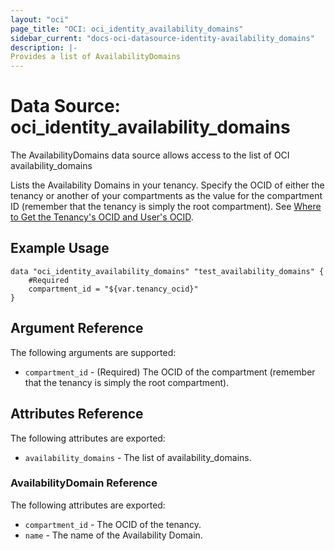 ```yaml
---
layout: "oci"
page_title: "OCI: oci_identity_availability_domains"
sidebar_current: "docs-oci-datasource-identity-availability_domains"
description: |-
Provides a list of AvailabilityDomains
---
```

# Data Source: oci_identity_availability_domains
The AvailabilityDomains data source allows access to the list of OCI availability_domains

Lists the Availability Domains in your tenancy. Specify the OCID of either the tenancy or another
of your compartments as the value for the compartment ID (remember that the tenancy is simply the root compartment).
See [Where to Get the Tenancy's OCID and User's OCID](https://docs.us-phoenix-1.oraclecloud.com/Content/API/Concepts/apisigningkey.htm#five).


## Example Usage

```hcl
data "oci_identity_availability_domains" "test_availability_domains" {
	#Required
	compartment_id = "${var.tenancy_ocid}"
}
```

## Argument Reference

The following arguments are supported:

* `compartment_id` - (Required) The OCID of the compartment (remember that the tenancy is simply the root compartment). 


## Attributes Reference

The following attributes are exported:

* `availability_domains` - The list of availability_domains.

### AvailabilityDomain Reference

The following attributes are exported:

* `compartment_id` - The OCID of the tenancy.
* `name` - The name of the Availability Domain.

